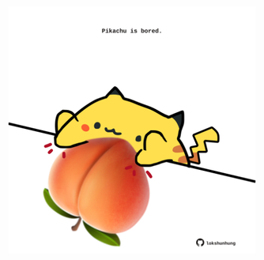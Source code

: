 <!-- built at 18/08/2022, 06:00:53 UTC -->
<p align="center">
  <img width="500" height="500" src="./ReadmeImage.svg">
</p>
